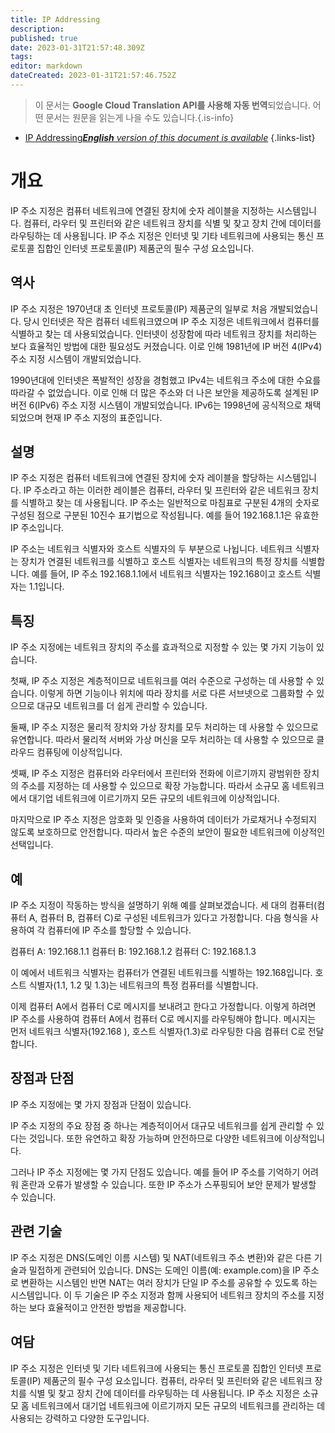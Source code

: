 ```yaml
---
title: IP Addressing
description: 
published: true
date: 2023-01-31T21:57:48.309Z
tags: 
editor: markdown
dateCreated: 2023-01-31T21:57:46.752Z
---
```


> 이 문서는 **Google Cloud Translation API를 사용해 자동 번역**되었습니다.
어떤 문서는 원문을 읽는게 나을 수도 있습니다.{.is-info}

- [IP Addressing***English** version of this document is available*](/en/Knowledge-base/Dictionary/ip-addressing)
{.links-list}


# 개요

IP 주소 지정은 컴퓨터 네트워크에 연결된 장치에 숫자 레이블을 지정하는 시스템입니다. 컴퓨터, 라우터 및 프린터와 같은 네트워크 장치를 식별 및 찾고 장치 간에 데이터를 라우팅하는 데 사용됩니다. IP 주소 지정은 인터넷 및 기타 네트워크에 사용되는 통신 프로토콜 집합인 인터넷 프로토콜(IP) 제품군의 필수 구성 요소입니다.

## 역사

IP 주소 지정은 1970년대 초 인터넷 프로토콜(IP) 제품군의 일부로 처음 개발되었습니다. 당시 인터넷은 작은 컴퓨터 네트워크였으며 IP 주소 지정은 네트워크에서 컴퓨터를 식별하고 찾는 데 사용되었습니다. 인터넷이 성장함에 따라 네트워크 장치를 처리하는 보다 효율적인 방법에 대한 필요성도 커졌습니다. 이로 인해 1981년에 IP 버전 4(IPv4) 주소 지정 시스템이 개발되었습니다.

1990년대에 인터넷은 폭발적인 성장을 경험했고 IPv4는 네트워크 주소에 대한 수요를 따라갈 수 없었습니다. 이로 인해 더 많은 주소와 더 나은 보안을 제공하도록 설계된 IP 버전 6(IPv6) 주소 지정 시스템이 개발되었습니다. IPv6는 1998년에 공식적으로 채택되었으며 현재 IP 주소 지정의 표준입니다.

## 설명

IP 주소 지정은 컴퓨터 네트워크에 연결된 장치에 숫자 레이블을 할당하는 시스템입니다. IP 주소라고 하는 이러한 레이블은 컴퓨터, 라우터 및 프린터와 같은 네트워크 장치를 식별하고 찾는 데 사용됩니다. IP 주소는 일반적으로 마침표로 구분된 4개의 숫자로 구성된 점으로 구분된 10진수 표기법으로 작성됩니다. 예를 들어 192.168.1.1은 유효한 IP 주소입니다.

IP 주소는 네트워크 식별자와 호스트 식별자의 두 부분으로 나뉩니다. 네트워크 식별자는 장치가 연결된 네트워크를 식별하고 호스트 식별자는 네트워크의 특정 장치를 식별합니다. 예를 들어, IP 주소 192.168.1.1에서 네트워크 식별자는 192.168이고 호스트 식별자는 1.1입니다.

## 특징

IP 주소 지정에는 네트워크 장치의 주소를 효과적으로 지정할 수 있는 몇 가지 기능이 있습니다.

첫째, IP 주소 지정은 계층적이므로 네트워크를 여러 수준으로 구성하는 데 사용할 수 있습니다. 이렇게 하면 기능이나 위치에 따라 장치를 서로 다른 서브넷으로 그룹화할 수 있으므로 대규모 네트워크를 더 쉽게 관리할 수 있습니다.

둘째, IP 주소 지정은 물리적 장치와 가상 장치를 모두 처리하는 데 사용할 수 있으므로 유연합니다. 따라서 물리적 서버와 가상 머신을 모두 처리하는 데 사용할 수 있으므로 클라우드 컴퓨팅에 이상적입니다.

셋째, IP 주소 지정은 컴퓨터와 라우터에서 프린터와 전화에 이르기까지 광범위한 장치의 주소를 지정하는 데 사용할 수 있으므로 확장 가능합니다. 따라서 소규모 홈 네트워크에서 대기업 네트워크에 이르기까지 모든 규모의 네트워크에 이상적입니다.

마지막으로 IP 주소 지정은 암호화 및 인증을 사용하여 데이터가 가로채거나 수정되지 않도록 보호하므로 안전합니다. 따라서 높은 수준의 보안이 필요한 네트워크에 이상적인 선택입니다.

## 예

IP 주소 지정이 작동하는 방식을 설명하기 위해 예를 살펴보겠습니다. 세 대의 컴퓨터(컴퓨터 A, 컴퓨터 B, 컴퓨터 C)로 구성된 네트워크가 있다고 가정합니다. 다음 형식을 사용하여 각 컴퓨터에 IP 주소를 할당할 수 있습니다.

컴퓨터 A: 192.168.1.1
컴퓨터 B: 192.168.1.2
컴퓨터 C: 192.168.1.3

이 예에서 네트워크 식별자는 컴퓨터가 연결된 네트워크를 식별하는 192.168입니다. 호스트 식별자(1.1, 1.2 및 1.3)는 네트워크의 특정 컴퓨터를 식별합니다.

이제 컴퓨터 A에서 컴퓨터 C로 메시지를 보내려고 한다고 가정합니다. 이렇게 하려면 IP 주소를 사용하여 컴퓨터 A에서 컴퓨터 C로 메시지를 라우팅해야 합니다. 메시지는 먼저 네트워크 식별자(192.168 ), 호스트 식별자(1.3)로 라우팅한 다음 컴퓨터 C로 전달합니다.

## 장점과 단점

IP 주소 지정에는 몇 가지 장점과 단점이 있습니다.

IP 주소 지정의 주요 장점 중 하나는 계층적이어서 대규모 네트워크를 쉽게 관리할 수 있다는 것입니다. 또한 유연하고 확장 가능하며 안전하므로 다양한 네트워크에 이상적입니다.

그러나 IP 주소 지정에는 몇 가지 단점도 있습니다. 예를 들어 IP 주소를 기억하기 어려워 혼란과 오류가 발생할 수 있습니다. 또한 IP 주소가 스푸핑되어 보안 문제가 발생할 수 있습니다.

## 관련 기술

IP 주소 지정은 DNS(도메인 이름 시스템) 및 NAT(네트워크 주소 변환)와 같은 다른 기술과 밀접하게 관련되어 있습니다. DNS는 도메인 이름(예: example.com)을 IP 주소로 변환하는 시스템인 반면 NAT는 여러 장치가 단일 IP 주소를 공유할 수 있도록 하는 시스템입니다. 이 두 기술은 IP 주소 지정과 함께 사용되어 네트워크 장치의 주소를 지정하는 보다 효율적이고 안전한 방법을 제공합니다.

## 여담

IP 주소 지정은 인터넷 및 기타 네트워크에 사용되는 통신 프로토콜 집합인 인터넷 프로토콜(IP) 제품군의 필수 구성 요소입니다. 컴퓨터, 라우터 및 프린터와 같은 네트워크 장치를 식별 및 찾고 장치 간에 데이터를 라우팅하는 데 사용됩니다. IP 주소 지정은 소규모 홈 네트워크에서 대기업 네트워크에 이르기까지 모든 규모의 네트워크를 관리하는 데 사용되는 강력하고 다양한 도구입니다.